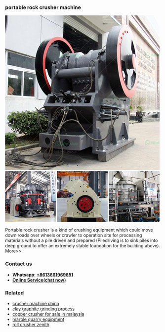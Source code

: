 <h3>portable rock crusher machine</h3><img src='1703042306.jpg' alt=''><p>Portable rock crusher is a kind of crushing equipment which could move down roads over wheels or crawler to operation site for processing materials without a pile driven and prepared (Piledriving is to sink piles into deep ground to offer an extremely stable foundation for the building above). More>></p><h3>Contact us</h3><ul><li><strong>Whatsapp:&nbsp;<a href="https://wa.me/8613661969651">+8613661969651</a></strong></li><li><a href="https://swt.shibang-china.com/?git&amp;zhl&amp;portable rock crusher machine"><strong>Online Service(chat now)</strong></a></li></ul><h3>Related</h3><ul><li><a href='crusher machine china.md'>crusher machine china</a></li><li><a href='clay graphite grinding process.md'>clay graphite grinding process</a></li><li><a href='copper crusher for sale in malaysia.md'>copper crusher for sale in malaysia</a></li><li><a href='marble quarry equipment.md'>marble quarry equipment</a></li><li><a href='roll crusher zenith.md'>roll crusher zenith</a></li></ul>